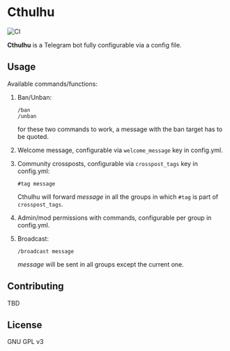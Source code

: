 # Cthulhu

![CI](https://github.com/mmat11/cthulhu/workflows/CI/badge.svg)

**Cthulhu** is a Telegram bot fully configurable via a config file.

## Usage

Available commands/functions:

1.  Ban/Unban:

    ```
    /ban
    /unban
    ```

    for these two commands to work, a message with the ban target has to be quoted.

2.  Welcome message, configurable via `welcome_message` key in config.yml.

3.  Community crossposts, configurable via `crosspost_tags` key in config.yml:

    ```
    #tag message
    ```

    Cthulhu will forward _message_ in all the groups in which `#tag` is part of `crosspost_tags`.

4.  Admin/mod permissions with commands, configurable per group in config.yml.

5.  Broadcast:

    ```
    /broadcast message
    ```

    _message_ will be sent in all groups except the current one.

## Contributing

TBD

## License

GNU GPL v3
